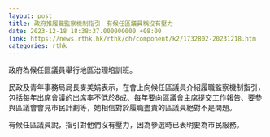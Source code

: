 ```yaml
---
layout: post
title: 政府推履職監察機制指引　有候任區議員稱沒有壓力
date: 2023-12-18 18:38:37.000000000 +08:00
link: https://news.rthk.hk/rthk/ch/component/k2/1732802-20231218.htm
categories: rthk
---
```


政府為候任區議員舉行地區治理培訓班。

民政及青年事務局局長麥美娟表示，在會上向候任區議員介紹履職監察機制指引，包括每年出席會議的出席率不低於8成、每年要向區議會主席提交工作報告、要參與區議會會見市民計劃等，她相信對於履職盡責的區議員絕對不是問題。

有候任區議員說，指引對他們沒有壓力，因為參選時已表明要為市民服務。
